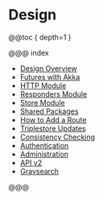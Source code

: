 <!---
Copyright © 2015-2018 the contributors (see Contributors.md).

This file is part of Knora.

Knora is free software: you can redistribute it and/or modify
it under the terms of the GNU Affero General Public License as published
by the Free Software Foundation, either version 3 of the License, or
(at your option) any later version.

Knora is distributed in the hope that it will be useful,
but WITHOUT ANY WARRANTY; without even the implied warranty of
MERCHANTABILITY or FITNESS FOR A PARTICULAR PURPOSE.  See the
GNU Affero General Public License for more details.

You should have received a copy of the GNU Affero General Public
License along with Knora.  If not, see <http://www.gnu.org/licenses/>.
-->

# Design

@@toc { depth=1 }

@@@ index

- [Design Overview](design-overview.md)
- [Futures with Akka](futures-with-akka.md)
- [HTTP Module](http-module.md)
- [Responders Module](responders-module.md)
- [Store Module](store-module.md)
- [Shared Packages](shared-packages.md)
- [How to Add a Route](how-to-add-a-route.md)
- [Triplestore Updates](triplestore-updates.md)
- [Consistency Checking](consistency-checking.md)
- [Authentication](authentication.md)
- [Administration](administration.md)
- [API v2](api-v2.md)
- [Gravsearch](gravsearch.md)

@@@
